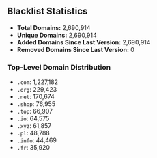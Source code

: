 ## Blacklist Statistics

- **Total Domains:** 2,690,914
- **Unique Domains:** 2,690,914
- **Added Domains Since Last Version:** 2,690,914
- **Removed Domains Since Last Version:** 0

### Top-Level Domain Distribution

-  `.com`: 1,227,182
-  `.org`: 229,423
-  `.net`: 170,674
-  `.shop`: 76,955
-  `.top`: 66,907
-  `.io`: 64,575
-  `.xyz`: 61,857
-  `.pl`: 48,788
-  `.info`: 44,469
-  `.fr`: 35,920
